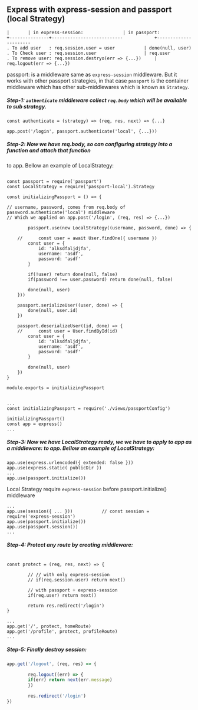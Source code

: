 ## Express with express-session and passport (local Strategy)

```
| 		| in express-session: 		        | in passport: 	
+---------------+--------------------------- 	        +----------------------
. To add user 	: req.session.user = user 	        | done(null, user) 
. To Check user : req.session.user        	        | req.user 
. To remove user: req.session.destryo(err => {...})     | req.logout(err => {...}) 

```


passport: 
is a middleware same as `express-session` middleware.
But it works with other passport strategies, in that case `passport` is the container
middleware which has other sub-middlewares which is known as `Strategy`.


##### Step-1:  `authenticate` middleware collect `req.body` which will be available to sub strategy. 

```
const authenticate = (strategy) => (req, res, next) => {...}

app.post('/login', passport.authenticate('local', {...}))
```



##### Step-2:  Now we have req.body, so can configuring strategy into a function and attach that function
to app. Bellow an example of LocalStrategy:

``` /passportConfig.js:

const passport = require('passport') 
const LocalStrategy = require('passport-local').Strategy

const initializingPassport = () => { 

// username, password, comes from req.body of password.authenticate('local') middleware
// Which we applied on app.post('/login', (req, res) => {...}) 

        passport.use(new LocalStrategy((username, password, done) => { 

	//      const user = await User.findOne({ username }) 
		const user = {
			id: 'alksdfaljdjfa', 	
			username: 'asdf',
			password: 'asdf' 
		} 

		if(!user) return done(null, false) 
		if(password !== user.password) return done(null, false) 

		done(null, user) 
	})) 

	passport.serializeUser((user, done) => { 
		done(null, user.id)
	})
 	
	passport.deserializeUser((id, done) => {
	//      const user = User.findById(id)
		const user = { 
			id: 'alksdfaljdjfa',
			username: 'asdf',
			password: 'asdf'
		}

		done(null, user) 
	})
} 

module.exports = initializingPassport 	
```



``` /app.js:		

...	
const initializingPassport = require('./views/passportConfig') 

initializingPassport()
const app = express()
...
```



##### Step-3:  Now we have LocalStrategy ready, we we have to apply to app as a middleware: to app. Bellow an example of LocalStrategy: 

``` /app.js:	
app.use(express.urlencoded({ extended: false })) 
app.use(express.static( publicDir )) 		
...	
app.use(passport.initialize())
```


Local Strategy require `express-session` before passport.initialize() middleware 	

``` /app.js:	
...	
app.use(session({ ... })) 	        // const session = require('express-session')
app.use(passport.initialize())
app.use(passport.session()) 
...
```


##### Step-4:  Protect any route by creating middleware:

``` /controllers/autoController.js:	

const protect = (req, res, next) => {

        // // with only express-session 
        // if(req.session.user) return next() 

        // with passport + express-session 
        if(req.user) return next() 

        return res.redirect('/login') 
} 
```


``` /app.js: 	
...
app.get('/', protect, homeRoute) 
app.get('/profile', protect, profileRoute)
...
```


##### Step-5:  Finally destroy session: 


``` /app.js
app.get('/logout', (req, res) => { 

        req.logout((err) => {
        if(err) return next(err.message) 
        })

        res.redirect('/login') 
}) 

